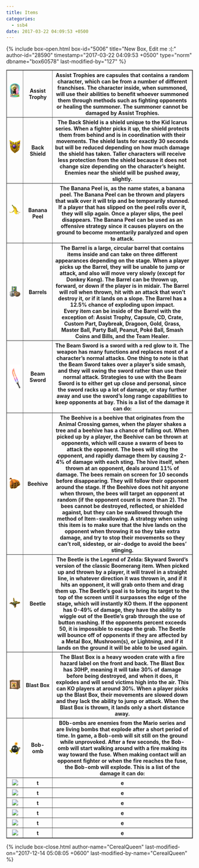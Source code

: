 ```yaml
---
title: Items
categories:
  - ssb4
date: 2017-03-22 04:09:53 +0500
---
```

{% include box-open.html box-id="5006" title="New Box, Edit me :(:" author-id="28590" timestamp="2017-03-22 04:09:53 +0500" type="norm" dbname="box60578" last-modified-by="127" %}
<table class="fixed" border="1">
    <col width="75px" />
    <col width="100px" />
    <col width="1000px" />
  <tr>
    <th><img src="Assist Trophy.png" />&nbsp;</th>
    <th>Assist Trophy</th>
    <th>Assist Trophies are capsules that contains a random character, which can be from a number of different franchises. The character inside, when summoned, will use their abilities to benefit whoever summoned them through methods such as fighting opponents or healing the summoner. The summoner cannot be damaged by Assist Trophies. </th>
</tr>
  <tr>
    <th><img src="Back Shield.png" />&nbsp;</th>
    <th>Back Shield</th>
    <th>The Back Shield is a shield unique to the Kid Icarus series. When a fighter picks it up, the shield protects them from behind and is in coordination with their movements. The shield lasts for exactly 30 seconds but will be reduced depending on how much damage the shield has taken. Taller characters will receive less protection from the shield because it does not change size depending on the character’s height. Enemies near the shield will be pushed away, slightly.</th>
</tr>
  <tr>
    <th><img src="Banana Peel.png" />&nbsp;</th>
    <th>Banana Peel</th>
    <th>The Banana Peel is, as the name states, a banana peel. The Banana Peel can be thrown and players that walk over it will trip and be temporarily stunned. If a player that has slipped on the peel rolls over it, they will slip again. Once a player slips, the peel disappears. The Banana Peel can be used as an offensive strategy since it causes players on the ground to become momentarily paralyzed and open to attack. </th></tr>

  <tr>
    <th><img src="Barrels.png" /></th>
    <th>Barrels</th>
    <th>The Barrel is a large, circular barrel that contains items inside and can take on three different appearances depending on the stage. When a player picks up the Barrel, they will be unable to jump or attack, and also will move very slowly (except for Donkey Kong). The Barrel can be thrown up, forward, or down if the player is in midair. The Barrel will roll when thrown, hit with an attack that won’t destroy it, or if it lands on a slope. The Barrel has a 12.5% chance of exploding upon impact. <br />Every item can be inside of the Barrel with the exception of: Assist Trophy, Capsule, CD, Crate, Custom Part, Daybreak, Dragoon, Gold, Grass, Master Ball, Party Ball, Peanut, Poké Ball, Smash Coins and Bills, and the Team Healer. </th>
</tr>

  <tr>
    <th><img src="Beam Sword.png" /></th>
    <th>Beam Sword</th>
    <th>The Beam Sword is a sword with a red glow to it. The weapon has many functions and replaces most of a character’s normal attacks. One thing to note is that the Beam Sword takes over a player’s side smash, and they will swing the sword rather than use their normal attack. Strategies to use with the Beam Sword is to either get up close and personal, since the sword racks up a lot of damage, or stay further away and use the sword’s long range capabilities to keep opponents at bay. This is a list of the damage it can do:</th>
</tr>

  <tr>
    <th><img src="Beehive.png" /></th>
    <th>Beehive</th>
    <th>The Beehive is a beehive that originates from the Animal Crossing games, when the player shakes a tree and a beehive has a chance of falling out. When picked up by a player, the Beehive can be thrown at opponents, which will cause a swarm of bees to attack the opponent. The bees will sting the opponent, and rapidly damage them by causing 2-4% of damage with each sting. The hive itself, when thrown at an opponent, deals around 11% of damage. The bees remain on screen for 10 seconds before disappearing. They will follow their opponent around the stage. If the Beehive does not hit anyone when thrown, the bees will target an opponent at random (if the opponent count is more than 2). The bees cannot be destroyed, reflected, or shielded against, but they can be swallowed through the method of Item-swallowing. A strategy when using this item is to make sure that the hive lands on the opponent when throwing it so they take extra damage, and try to stop their movements so they can’t roll, sidestep, or air-dodge to avoid the bees’ stinging.</th>
</tr>

  <tr>
    <th><img src="Beetle.png" /></th>
    <th>Beetle</th>
    <th>The Beetle is the Legend of Zelda: Skyward Sword’s version of the classic Boomerang item. When picked up and thrown by a player, it will travel in a straight line, in whatever direction it was thrown in, and if it hits an opponent, it will grab onto them and drag them up. The Beetle’s goal is to bring its target to the top of the screen until it surpasses the edge of the stage, which will  instantly KO them. If the opponent has 0-49% of damage, they have the ability to wiggle out of the Beetle’s grab through the use of button mashing. If the opponents percent exceeds 50, it is impossible to escape the grab. The Beetle will bounce off of opponents if they are affected by a Metal Box, Mushroom(s), or Lightning, and if it lands on the ground it will be able to be used again. </th>
</tr>

  <tr>
    <th><img src="Blast Box.png" /></th>
    <th>Blast Box</th>
    <th>The Blast Box is a heavy wooden crate with a fire hazard label on the front and back. The Blast Box has 30HP, meaning it will take 30% of damage before being destroyed, and when it does, it explodes and will send victims high into the air. This can KO players at around 30%.  When a player picks up the Blast Box, their movements are slowed down and they lack the ability to jump or attack. When the Blast Box is thrown, it lands only a short distance away. </th>
</tr>

  <tr>
    <th><img src="Bob-omb.png" /></th>
    <th>Bob-omb</th>
    <th>B0b-ombs are enemies from the Mario series and are living bombs that explode after a short period of time. In game, a Bob-omb will sit still on the ground while unprovoked. After a few seconds, the Bob-omb will start walking around with a fire making its way toward the fuse. When making contact will an opponent fighter or when the fire reaches the fuse, the Bob-omb will explode. This is a list of the damage it can do:</th>
</tr>

  <tr>
    <th><img src="b.png" /></th>
    <th>t</th>
    <th>e</th>
</tr>


  <tr>
    <th><img src="b.png" /></th>
    <th>t</th>
    <th>e</th>
</tr>

  <tr>
    <th><img src="b.png" /></th>
    <th>t</th>
    <th>e</th>
</tr>

  <tr>
    <th><img src="b.png" /></th>
    <th>t</th>
    <th>e</th>
</tr>

  <tr>
    <th><img src="b.png" /></th>
    <th>t</th>
    <th>e</th>
</tr>

  <tr>
    <th><img src="b.png" /></th>
    <th>t</th>
    <th>e</th>
</tr>
</table>
{% include box-close.html author-name="CerealQueen" last-modified-on="2017-12-14 05:08:05 +0600" last-modified-by-name="CerealQueen" %}

